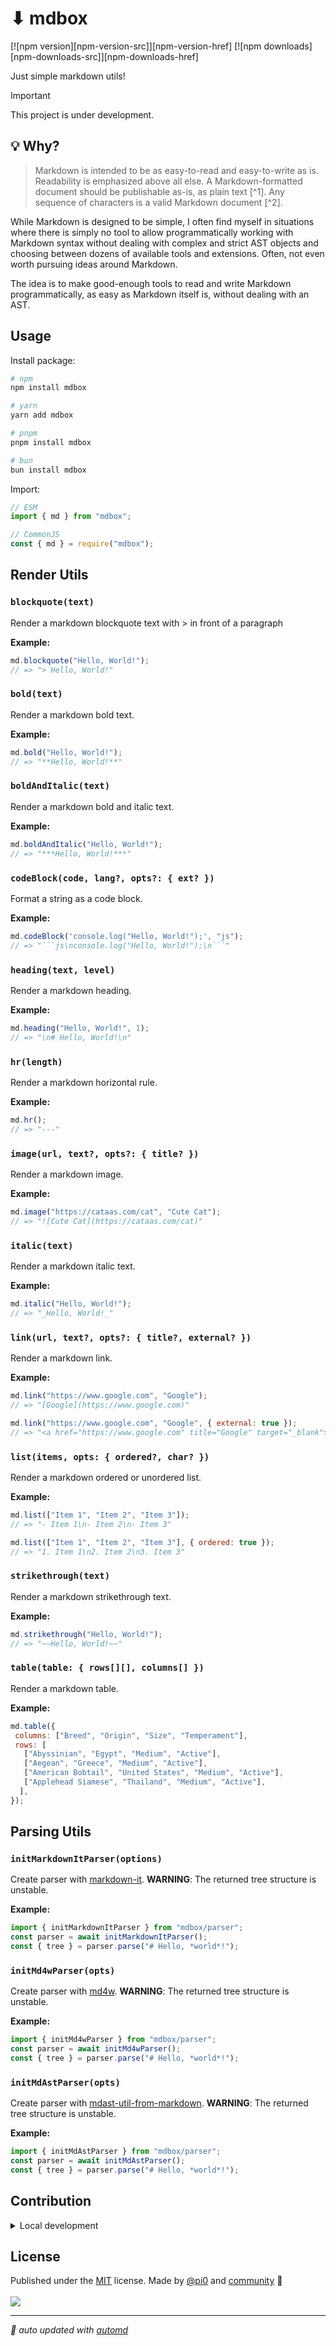 # ⬇ mdbox

[![npm version][npm-version-src]][npm-version-href]
[![npm downloads][npm-downloads-src]][npm-downloads-href]

<!-- [![bundle][bundle-src]][bundle-href] -->
<!-- [![Codecov][codecov-src]][codecov-href] -->

Just simple markdown utils!

> [!IMPORTANT]
> This project is under development.

## 💡 Why?

> Markdown is intended to be as easy-to-read and easy-to-write as is. Readability is emphasized above all else. A Markdown-formatted document should be publishable as-is, as plain text [^1]. Any sequence of characters is a valid Markdown document [^2].

While Markdown is designed to be simple, I often find myself in situations where there is simply no tool to allow programmatically working with Markdown syntax without dealing with complex and strict AST objects and choosing between dozens of available tools and extensions. Often, not even worth pursuing ideas around Markdown.

The idea is to make good-enough tools to read and write Markdown programmatically, as easy as Markdown itself is, without dealing with an AST.

## Usage

Install package:

```sh
# npm
npm install mdbox

# yarn
yarn add mdbox

# pnpm
pnpm install mdbox

# bun
bun install mdbox
```

Import:

```js
// ESM
import { md } from "mdbox";

// CommonJS
const { md } = require("mdbox");
```

<!-- automd:jsdocs src="./src/index" group="render_utils" -->

## Render Utils

### `blockquote(text)`

Render a markdown blockquote text with > in front of a paragraph

**Example:**

```js
md.blockquote("Hello, World!");
// => "> Hello, World!"
```

### `bold(text)`

Render a markdown bold text.

**Example:**

```js
md.bold("Hello, World!");
// => "**Hello, World!**"
```

### `boldAndItalic(text)`

Render a markdown bold and italic text.

**Example:**

```js
md.boldAndItalic("Hello, World!");
// => "***Hello, World!***"
```

### `codeBlock(code, lang?, opts?: { ext? })`

Format a string as a code block.

**Example:**

```js
md.codeBlock('console.log("Hello, World!");', "js");
// => "```js\nconsole.log("Hello, World!");\n```"
```

### `heading(text, level)`

Render a markdown heading.

**Example:**

```js
md.heading("Hello, World!", 1);
// => "\n# Hello, World!\n"
```

### `hr(length)`

Render a markdown horizontal rule.

**Example:**

```js
md.hr();
// => "---"
```

### `image(url, text?, opts?: { title? })`

Render a markdown image.

**Example:**

```js
md.image("https://cataas.com/cat", "Cute Cat");
// => "![Cute Cat](https://cataas.com/cat)"
```

### `italic(text)`

Render a markdown italic text.

**Example:**

```js
md.italic("Hello, World!");
// => "_Hello, World!_"
```

### `link(url, text?, opts?: { title?, external? })`

Render a markdown link.

**Example:**

```js
md.link("https://www.google.com", "Google");
// => "[Google](https://www.google.com)"
```
```js
md.link("https://www.google.com", "Google", { external: true });
// => "<a href="https://www.google.com" title="Google" target="_blank">Google</a>"
```

### `list(items, opts: { ordered?, char? })`

Render a markdown ordered or unordered list.

**Example:**

```js
md.list(["Item 1", "Item 2", "Item 3"]);
// => "- Item 1\n- Item 2\n- Item 3"
```
```js
md.list(["Item 1", "Item 2", "Item 3"], { ordered: true });
// => "1. Item 1\n2. Item 2\n3. Item 3"
```

### `strikethrough(text)`

Render a markdown strikethrough text.

**Example:**

```js
md.strikethrough("Hello, World!");
// => "~~Hello, World!~~"
```

### `table(table: { rows[][], columns[] })`

Render a markdown table.

**Example:**

```js
md.table({
 columns: ["Breed", "Origin", "Size", "Temperament"],
 rows: [
   ["Abyssinian", "Egypt", "Medium", "Active"],
   ["Aegean", "Greece", "Medium", "Active"],
   ["American Bobtail", "United States", "Medium", "Active"],
   ["Applehead Siamese", "Thailand", "Medium", "Active"],
  ],
});
```

<!-- /automd -->

<!-- automd:jsdocs src="./src/parser/index" group="parsing_utils" -->

## Parsing Utils

### `initMarkdownItParser(options)`

Create parser with [markdown-it](https://github.com/markdown-it/markdown-it).
**WARNING**: The returned tree structure is unstable.

**Example:**

```ts
import { initMarkdownItParser } from "mdbox/parser";
const parser = await initMarkdownItParser();
const { tree } = parser.parse("# Hello, *world*!");
```

### `initMd4wParser(opts)`

Create parser with [md4w](https://github.com/ije/md4w).
**WARNING**: The returned tree structure is unstable.

**Example:**

```ts
import { initMd4wParser } from "mdbox/parser";
const parser = await initMd4wParser();
const { tree } = parser.parse("# Hello, *world*!");
```

### `initMdAstParser(opts)`

Create parser with [mdast-util-from-markdown](https://github.com/syntax-tree/mdast-util-from-markdown).
**WARNING**: The returned tree structure is unstable.

**Example:**

```ts
import { initMdAstParser } from "mdbox/parser";
const parser = await initMdAstParser();
const { tree } = parser.parse("# Hello, *world*!");
```

<!-- /automd -->

<!-- automd:fetch url="gh:unjs/.github/main/snippets/readme-contrib-node-pnpm.md" -->

## Contribution

<details>
  <summary>Local development</summary>

- Clone this repository
- Install the latest LTS version of [Node.js](https://nodejs.org/en/)
- Enable [Corepack](https://github.com/nodejs/corepack) using `corepack enable`
- Install dependencies using `pnpm install`
- Run tests using `pnpm dev` or `pnpm test`

</details>

<!-- /automd -->

## License

<!-- automd:contributors license=MIT author=pi0 -->

Published under the [MIT](https://github.com/unjs/mdbox/blob/main/LICENSE) license.
Made by [@pi0](https://github.com/pi0) and [community](https://github.com/unjs/mdbox/graphs/contributors) 💛
<br><br>
<a href="https://github.com/unjs/mdbox/graphs/contributors">
<img src="https://contrib.rocks/image?repo=unjs/mdbox" />
</a>

<!-- /automd -->

<!-- automd:with-automd -->

---

_🤖 auto updated with [automd](https://automd.unjs.io)_

<!-- /automd -->
